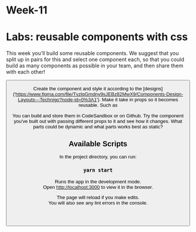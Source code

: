# Week-11

# Labs: reusable components with css
This week you'll build some reusable components. We suggest that you split up in pairs for this and select one component each, so that you could build as many components as possible in your team, and then share them with each other! 

<Header />
<Footer />
<Button />
<ProfileImage />
<SearchBar />
<Card />
<CookieAlert />
<Loader />

Create the component and style it according to the [designs] ('https://www.figma.com/file/TvzlqGmdny9sJEBz82MwX9/Components-Design-Layouts---Technigo?node-id=0%3A1'). Make it take in props so it becomes reusable. Such as <Header title="Welcome to my site" /> You can build and store them in CodeSandbox or on Github. Try the component you've built out with passing different props to it and see how it changes. What parts could be dynamic and what parts works best as static?

## Available Scripts

In the project directory, you can run:

### `yarn start`

Runs the app in the development mode.\
Open [http://localhost:3000](http://localhost:3000) to view it in the browser.

The page will reload if you make edits.\
You will also see any lint errors in the console.

